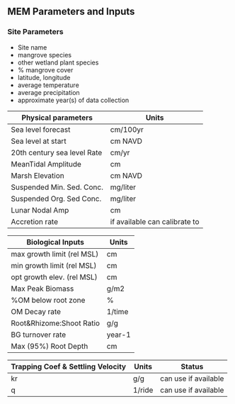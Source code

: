 ## MEM Parameters and Inputs

### Site Parameters
- Site name
- mangrove species
- other wetland plant species
- % mangrove cover
- latitude, longitude
- average temperature
- average precipitation
- approximate year(s) of data collection


**Physical parameters** | **Units**
------------- | -------------
Sea level forecast | cm/100yr
Sea level at start | cm NAVD 
20th century sea level Rate | cm/yr
MeanTidal Amplitude | cm
Marsh Elevation | cm NAVD
Suspended Min. Sed. Conc. | mg/liter
Suspended Org. Sed Conc. | mg/liter
Lunar Nodal Amp | cm
Accretion rate | if available can calibrate to


**Biological Inputs** | **Units**
------------- | -------------
max growth limit (rel MSL)| cm
min growth limit (rel MSL) | cm
opt growth elev. (rel MSL) | cm
Max Peak Biomass | g/m2
%OM below root zone | %
OM Decay rate | 1/time
Root&Rhizome:Shoot Ratio | g/g
BG turnover rate | year-1
Max (95%) Root Depth | cm

**Trapping Coef & Settling Velocity** | **Units** | **Status**
------------- | ------------- |  -------------
kr | g/g | can use if available
q | 1/ride | can use if available
